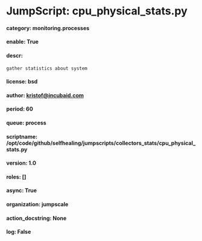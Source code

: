 
# JumpScript: cpu_physical_stats.py
        
#### category: monitoring.processes
#### enable: True
#### descr: 
```
gather statistics about system

```
#### license: bsd
#### author: kristof@incubaid.com
#### period: 60
#### queue: process
#### scriptname: /opt/code/github/selfhealing/jumpscripts/collectors_stats/cpu_physical_stats.py
#### version: 1.0
#### roles: []
#### async: True
#### organization: jumpscale
#### action_docstring: None
#### log: False